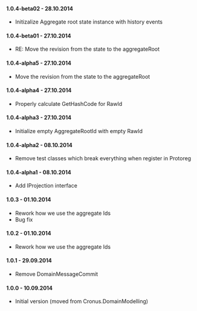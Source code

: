 #### 1.0.4-beta02 - 28.10.2014
* Initizalize Aggregate root state instance with history events

#### 1.0.4-beta01 - 27.10.2014
* RE: Move the revision from the state to the aggregateRoot

#### 1.0.4-alpha5 - 27.10.2014
* Move the revision from the state to the aggregateRoot

#### 1.0.4-alpha4 - 27.10.2014
* Properly calculate GetHashCode for RawId

#### 1.0.4-alpha3 - 27.10.2014
* Initialize empty AggregateRootId with empty RawId

#### 1.0.4-alpha2 - 08.10.2014
* Remove test classes which break everything when register in Protoreg

#### 1.0.4-alpha1 - 08.10.2014
* Add IProjection interface

#### 1.0.3 - 01.10.2014
* Rework how we use the aggregate Ids
* Bug fix

#### 1.0.2 - 01.10.2014
* Rework how we use the aggregate Ids

#### 1.0.1 - 29.09.2014
* Remove DomainMessageCommit

#### 1.0.0 - 10.09.2014
* Initial version (moved from Cronus.DomainModelling)